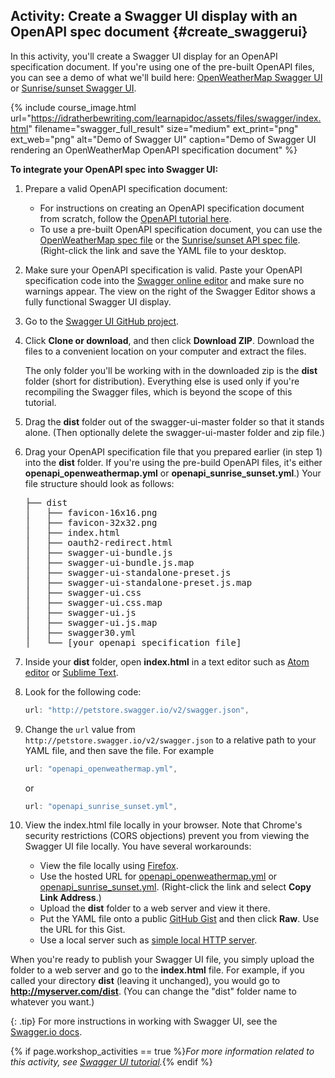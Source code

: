 ## <i class="fa fa-user-circle"></i> Activity: Create a Swagger UI display with an OpenAPI spec document {#create_swaggerui}

In this activity, you'll create a Swagger UI display for an OpenAPI specification document. If you're using one of the pre-built OpenAPI files, you can see a demo of what we'll build here: [OpenWeatherMap Swagger UI](https://idratherbewriting.com/learnapidoc/assets/files/swagger/) or [Sunrise/sunset Swagger UI](https://idratherbewriting.com/learnapidoc/assets/files/swagger-sunrise-sunset/index.html).

{% include course_image.html url="https://idratherbewriting.com/learnapidoc/assets/files/swagger/index.html" filename="swagger_full_result" size="medium" ext_print="png" ext_web="png" alt="Demo of Swagger UI" caption="Demo of Swagger UI rendering an OpenWeatherMap OpenAPI specification document" %}

**To integrate your OpenAPI spec into Swagger UI:**

1.  Prepare a valid OpenAPI specification document:
    *  For instructions on creating an OpenAPI specification document from scratch, follow the [OpenAPI tutorial here](pubapis_openapi_tutorial_overview.html).
    *  To use a pre-built OpenAPI specification document, you can use the [OpenWeatherMap spec file](https://idratherbewriting.com/learnapidoc/docs/rest_api_specifications/openapi_openweathermap.yml) or the [Sunrise/sunset API spec file](https://idratherbewriting.com/learnapidoc/assets/files/swagger-sunrise-sunset/openapi_sunrise_sunset.yml). (Right-click the link and save the YAML file to your desktop.

2.  Make sure your OpenAPI specification is valid. Paste your OpenAPI specification code into the [Swagger online editor](http://editor.swagger.io/#/) and make sure no warnings appear. The view on the right of the Swagger Editor shows a fully functional Swagger UI display.

3.  Go to the [Swagger UI GitHub project](https://github.com/swagger-api/swagger-ui).
4.  Click **Clone or download**, and then click **Download ZIP**. Download the files to a convenient location on your computer and extract the files.

	  The only folder you'll be working with in the downloaded zip is the **dist** folder (short for distribution). Everything else is used only if you're recompiling the Swagger files, which is beyond the scope of this tutorial.

5.  Drag the **dist** folder out of the swagger-ui-master folder so that it stands alone. (Then optionally delete the swagger-ui-master folder and zip file.)
7.  Drag your OpenAPI specification file that you prepared earlier (in step 1) into the **dist** folder. If you're using the pre-build OpenAPI files, it's either **openapi_openweathermap.yml** or **openapi_sunrise_sunset.yml**.) Your file structure should look as follows:

    <pre>
    ├── dist
    │   ├── favicon-16x16.png
    │   ├── favicon-32x32.png
    │   ├── index.html
    │   ├── oauth2-redirect.html
    │   ├── swagger-ui-bundle.js
    │   ├── swagger-ui-bundle.js.map
    │   ├── swagger-ui-standalone-preset.js
    │   ├── swagger-ui-standalone-preset.js.map
    │   ├── swagger-ui.css
    │   ├── swagger-ui.css.map
    │   ├── swagger-ui.js
    │   ├── swagger-ui.js.map
    │   ├── swagger30.yml
    │   └── <span class="red">[your openapi specification file]</span>
    </pre>

4.  Inside your **dist** folder, open **index.html** in a text editor such as [Atom editor](https://atom.io/) or [Sublime Text](https://www.sublimetext.com/).
5.  Look for the following code:

    ```js
    url: "http://petstore.swagger.io/v2/swagger.json",
    ```

6.  Change the `url` value from `http://petstore.swagger.io/v2/swagger.json` to a relative path to your YAML file, and then save the file. For example

    ```js
    url: "openapi_openweathermap.yml",
    ```

    or

    ```js
    url: "openapi_sunrise_sunset.yml",
    ```

7.  View the index.html file locally in your browser. Note that Chrome's security restrictions (CORS objections) prevent you from viewing the Swagger UI file locally. You have several workarounds:

    *  View the file locally using [Firefox](https://www.mozilla.org/en-US/firefox/new/).
    *  Use the hosted URL for [openapi_openweathermap.yml](https://idratherbewriting.com/learnapidoc/docs/rest_api_specifications/openapi_openweathermap.yml) or [openapi_sunrise_sunset.yml](https://idratherbewriting.com/learnapidoc/assets/files/swagger-sunrise-sunset/openapi_sunrise_sunset.yml). (Right-click the link and select **Copy Link Address**.)
    *  Upload the **dist** folder to a web server and view it there.
    *  Put the YAML file onto a public [GitHub Gist](https://gist.github.com/) and then click **Raw**. Use the URL for this Gist.
    *  Use a local server such as [simple local HTTP server](https://developer.mozilla.org/en-US/docs/Learn/Common_questions/set_up_a_local_testing_server).

When you're ready to publish your Swagger UI file, you simply upload the folder to a web server and go to the **index.html** file. For example, if you called your directory **dist** (leaving it unchanged), you would go to **http://myserver.com/dist**. (You can change the "dist" folder name to whatever you want.)

{: .tip}
For more instructions in working with Swagger UI, see the [Swagger.io docs](https://swagger.io/docs/open-source-tools/swagger-ui/usage/installation/).

{% if page.workshop_activities == true %}*For more information related to this activity, see [Swagger UI tutorial](pubapis_swagger.html).*{% endif %}
